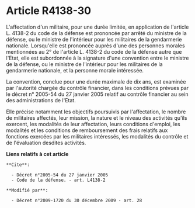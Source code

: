 # Article R4138-30

L'affectation d'un militaire, pour une durée limitée, en application de l'article L. 4138-2 du code de la défense est
prononcée par arrêté du ministre de la défense, ou le ministre de l'intérieur pour les militaires de la gendarmerie
nationale. Lorsqu'elle est prononcée auprès d'une des personnes morales mentionnées au 2° de l'article L. 4138-2 du code de
la défense autre que l'Etat, elle est subordonnée à la signature d'une convention entre le ministre de la défense, ou le
ministre de l'intérieur pour les militaires de la gendarmerie nationale, et la personne morale intéressée.

La convention, conclue pour une durée maximale de dix ans, est examinée par l'autorité chargée du contrôle financier, dans
les conditions prévues par le décret n° 2005-54 du 27 janvier 2005 relatif au contrôle financier au sein des administrations
de l'Etat. 

Elle précise notamment les objectifs poursuivis par l'affectation, le nombre de militaires affectés, leur mission, la nature
et le niveau des activités qu'ils exercent, les modalités de leur affectation, leurs conditions d'emploi, les modalités et
les conditions de remboursement des frais relatifs aux fonctions exercées par les militaires intéressés, les modalités du
contrôle et de l'évaluation desdites activités.

**Liens relatifs à cet article**

	**Cite**:

	  - Décret n°2005-54 du 27 janvier 2005
	  - Code de la défense. - art. L4138-2

	**Modifié par**:

	  - Décret n°2009-1720 du 30 décembre 2009 - art. 28
